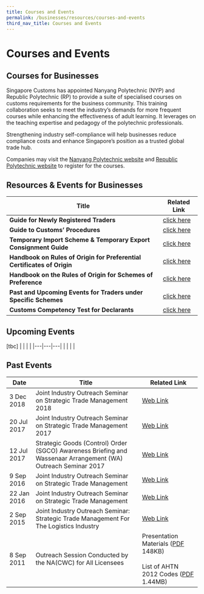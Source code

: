 ```yaml
---
title: Courses and Events
permalink: /businesses/resources/courses-and-events
third_nav_title: Courses and Events
---
```



# Courses and Events

## **Courses for Businesses**

Singapore Customs has appointed Nanyang Polytechnic (NYP) and Republic Polytechnic (RP) to provide a suite of specialised courses on customs requirements for the business community. This training collaboration seeks to meet the industry’s demands for more frequent courses while enhancing the effectiveness of adult learning. It leverages on the teaching expertise and pedagogy of the polytechnic professionals.  

Strengthening industry self-compliance will help businesses reduce compliance costs and enhance Singapore’s position as a trusted global trade hub.  

Companies may visit the  [Nanyang Polytechnic website](https://www.nyp.edu.sg/schools/sbm/lifelong-learning.html?id=other-short-courses)  and  [Republic Polytechnic website](https://www.rp.edu.sg/ace/course-summary?searchKeyword=customs)  to register for the courses.


## Resources & Events for Businesses

| Title | Related Link |
|--|--|
| **Guide for Newly Registered Traders** | [click here](https://www.customs.gov.sg/-/media/cus/files/business/resources/eguide-for-newly-registered-traders-updated-as-of-19-apr-2016.pdf?la=en&hash=09940F71EF5FB9A312F53D2006DFF35C4A2E50DA) |
| **Guide to Customs’ Procedures** | [click here](https://www.customs.gov.sg/businesses/resources/e-learning-guide-to-customs-procedures) |
| **Temporary Import Scheme & Temporary Export Consignment Guide** | [click here](https://www.customs.gov.sg/-/media/files/temporary-import-scheme--temporary-export-consigment-guide.pdf?la=en&hash=3CCAC05F885FF8A7EC6DE8080B7AE2F1A22E6B36) |
| **Handbook on Rules of Origin for Preferential Certificates of Origin** | [click here](https://www.customs.gov.sg/-/media/cus/files/business/exporting-goods/cert-of-origin/handbook_on_roo_for_pco_jun_2019.pdf?la=en&hash=C76B31CF8855879AD866E5AC0E98321B90D1590A) |
| **Handbook on the Rules of Origin for Schemes of Preference** | [click here](https://www.customs.gov.sg/-/media/cus/files/business/exporting-goods/cert-of-origin/handbook-on-the-rules-of-origin-for-scheme-of-preferences-_feb_2016.pdf?la=en&hash=AC6EF031B40EBCBA4752F66E74736167CC434643) |
| **Past and Upcoming Events for Traders under Specific Schemes** | [click here](https://www.customs.gov.sg/businesses/resources/courses-and-events/resources-and-events-for-businesses#Events) |
| **Customs Competency Test for Declarants** | [click here](https://go.gov.sg/sc401) |

## Upcoming Events
[tbc]
|  |  |  |
|---|---|---|
|  |  |  |

## Past Events
| Date | Title | Related Link |
|---|---|---|
| 3 Dec 2018 | Joint Industry Outreach Seminar on Strategic Trade Management 2018 | [Web Link](https://www.customs.gov.sg/businesses/resources/courses-and-events/joint-industry-outreach-on-strategic-trade-management-2018) |
| 20 Jul 2017 | Joint Industry Outreach Seminar on Strategic Trade Management 2017 | [Web Link](https://www.customs.gov.sg/businesses/resources/courses-and-events/joint-industry-outreach-on-strategic-trade-management-2017) |
| 12 Jul 2017 | Strategic Goods (Control) Order (SGCO) Awareness Briefing and Wassenaar Arrangement (WA) Outreach Seminar 2017 | [Web Link](https://www.customs.gov.sg/businesses/strategic-goods-control/courses-and-events/sgco-awareness-briefing-and-wa-outreach-seminar) |
| 9 Sep 2016 | Joint Industry Outreach Seminar on Strategic Trade Management | [Web Link](https://www.customs.gov.sg/businesses/resources/courses-and-events/joint-industry-outreach-seminar-on-strategic-trade-management---9-sep-2016) |
| 22 Jan 2016 | Joint Industry Outreach Seminar on Strategic Trade Management | [Web Link](https://www.customs.gov.sg/businesses/resources/courses-and-events/joint-industry-outreach-seminar-on-strategic-trade-management---22-jan-2016) |
| 2 Sep 2015 | Joint Industry Outreach Seminar: Strategic Trade Management For The Logistics Industry | [Web Link](https://www.customs.gov.sg/businesses/resources/courses-and-events/application-for-customs-strategic-goods-control-course) |
| 8 Sep 2011 | Outreach Session Conducted by the NA(CWC) for All Licensees | Presentation Materials ([PDF](https://www.customs.gov.sg/-/media/cus/files/business/resources/courses-events/cwcoutreachsessionbynacwc8sep2011.pdf?la=en&hash=E9D56C4F8208BD70EE5A005D87AAA987BB8F02C1) 148KB) <br><br> List of AHTN 2012 Codes  ([PDF](https://www.customs.gov.sg/-/media/cus/files/business/resources/courses-events/cwchscodesahtn2007and2012.pdf?la=en&hash=7273D87AF4A450C51668AA9674EE1AE60D0F8861) 1.44MB) |
